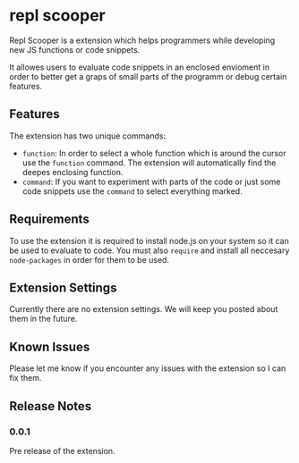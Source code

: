 # repl scooper

Repl Scooper is a extension which helps programmers while developing new JS functions or code snippets. 

It allowes users to evaluate code snippets in an enclosed envioment in order to better get a graps of small parts of the programm or debug certain features.

## Features

The extension has two unique commands:

- `function`: In order to select a whole function which is around the cursor use the `function` command. The extension will automatically find the deepes enclosing function.
- `command`: If you want to experiment with parts of the code or just some code snippets use the `command` to select everything marked.

## Requirements

To use the extension it is required to install node.js on your system so it can be used to evaluate to code. You must also `require` and install all neccesary `node-packages` in order for them to be used.

## Extension Settings

Currently there are no extension settings. We will keep you posted about them in the future.

## Known Issues

Please let me know if you encounter any issues with the extension so I can fix them.

## Release Notes

### 0.0.1

Pre release of the extension.
